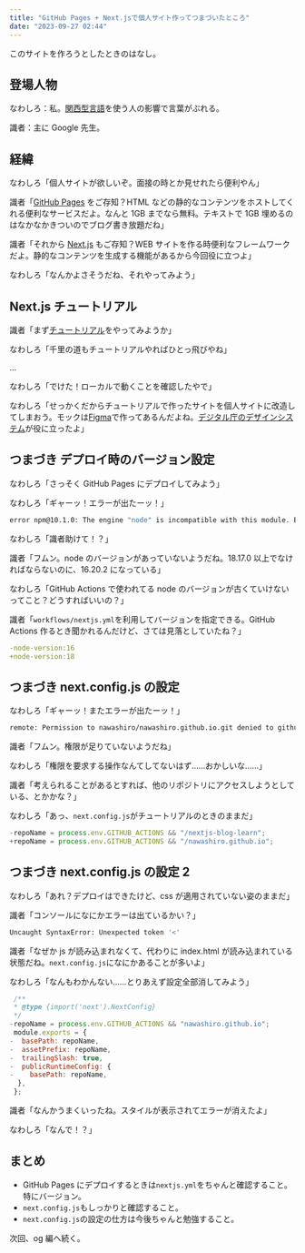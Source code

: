 ```yaml
---
title: "GitHub Pages + Next.jsで個人サイト作ってつまづいたところ"
date: "2023-09-27 02:44"
---
```


このサイトを作ろうとしたときのはなし。

## 登場人物

なわしろ：私。[関西型言語](https://qiita.com/Yametaro)を使う人の影響で言葉がぶれる。

識者：主に Google 先生。

## 経緯

なわしろ「個人サイトが欲しいぞ。面接の時とか見せれたら便利やん」

識者「[GitHub Pages](https://docs.github.com/ja/pages/getting-started-with-github-pages/about-github-pages) をご存知？HTML などの静的なコンテンツをホストしてくれる便利なサービスだよ。なんと 1GB までなら無料。テキストで 1GB 埋めるのはなかなかきついのでブログ書き放題だね」

識者「それから [Next.js](https://nextjs.org/) もご存知？WEB サイトを作る時便利なフレームワークだよ。静的なコンテンツを生成する機能があるから今回役に立つよ」

なわしろ「なんかよさそうだね、それやってみよう」

## Next.js チュートリアル

識者「まず[チュートリアル](https://nextjs.org/learn/foundations/about-nextjs)をやってみようか」

なわしろ「千里の道もチュートリアルやればひとっ飛びやね」

...

なわしろ「でけた！ローカルで動くことを確認したやで」

なわしろ「せっかくだからチュートリアルで作ったサイトを個人サイトに改造してしまおう。モックは[Figma](https://www.figma.com/)で作ってあるんだよね。[デジタル庁のデザインシステム](https://www.digital.go.jp/policies/servicedesign/designsystem)が役に立ったよ」

## つまづき デプロイ時のバージョン設定

なわしろ「さっそく GitHub Pages にデプロイしてみよう」

なわしろ「ギャーッ！エラーが出たーッ！」

```sh
error npm@10.1.0: The engine "node" is incompatible with this module. Expected version "^18.17.0 || >=20.5.0". Got "16.20.2"
```

なわしろ「識者助けて！？」

識者「フムン。node のバージョンがあっていないようだね。18.17.0 以上でなければならないのに、16.20.2 になっている」

なわしろ「GitHub Actions で使われてる node のバージョンが古くていけないってこと？どうすればいいの？」

識者「`workflows/nextjs.yml`を利用してバージョンを指定できる。GitHub Actions 作るとき聞かれるんだけど、さては見落としていたね？」

```diff:workflows/nextjs.yml
-node-version:16
+node-version:18
```

## つまづき next.config.js の設定

なわしろ「ギャーッ！またエラーが出たーッ！」

```sh
remote: Permission to nawashiro/nawashiro.github.io.git denied to github-actions[bot].
```

識者「フムン。権限が足りていないようだね」

なわしろ「権限を要求する操作なんてしてないはず……おかしいな……」

識者「考えられることがあるとすれば、他のリポジトリにアクセスしようとしている、とかかな？」

なわしろ「あっ、`next.config.js`がチュートリアルのときのままだ」

```diff:next.config.js
-repoName = process.env.GITHUB_ACTIONS && "/nextjs-blog-learn";
+repoName = process.env.GITHUB_ACTIONS && "/nawashiro.github.io";
```

## つまづき next.config.js の設定 2

なわしろ「あれ？デプロイはできたけど、css が適用されていない姿のままだ」

識者「コンソールになにかエラーは出ているかい？」

```sh
Uncaught SyntaxError: Unexpected token '<'
```

識者「なぜか js が読み込まれなくて、代わりに index.html が読み込まれている状態だね。`next.config.js`になにかあることが多いよ」

なわしろ「なんもわかんない……とりあえず設定全部消してみよう」

```diff:next.config.js
 /**
 * @type {import('next').NextConfig}
 */
-repoName = process.env.GITHUB_ACTIONS && "nawashiro.github.io";
 module.exports = {
-  basePath: repoName,
-  assetPrefix: repoName,
-  trailingSlash: true,
-  publicRuntimeConfig: {
-    basePath: repoName,
  },
 };
```

識者「なんかうまくいったね。スタイルが表示されてエラーが消えたよ」

なわしろ「なんで！？」

## まとめ

- GitHub Pages にデプロイするときは`nextjs.yml`をちゃんと確認すること。特にバージョン。
- `next.config.js`もしっかりと確認すること。
- `next.config.js`の設定の仕方は今後ちゃんと勉強すること。

次回、og 編へ続く。
